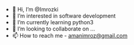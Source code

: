 - 👋 Hi, I’m @Imrozki
- 👀 I’m interested in software development
- 🌱 I’m currently learning python3
- 💞️ I’m looking to collaborate on ...
- 📫 How to reach me - amanimroz@gmail.com

<!---
Imrozki/Imrozki is a ✨ special ✨ repository because its `README.md` (this file) appears on your GitHub profile.
You can click the Preview link to take a look at your changes.
--->
